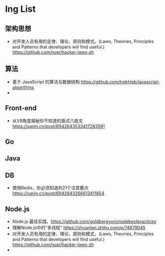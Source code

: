 # Ing List

## 架构思想

- 对开发人员有用的定律、理论、原则和模式。(Laws, Theories, Principles and Patterns that developers will find useful.) https://github.com/nusr/hacker-laws-zh

## 算法

- 基于 JavaScript 的算法与数据结构 https://github.com/trekhleb/javascript-algorithms
- ​

## Front-end

- 从V8角度揭秘你不知道的面试八股文 https://juejin.cn/post/6942643533417283591

## Go

## Java

## DB

- 使用Redis，你必须知道的21个注意要点 https://juejin.cn/post/6942643266613411854

## Node.js

- Node.js 最佳实践。https://github.com/goldbergyoni/nodebestpractices
- 理解Node.js中的"多线程" https://zhuanlan.zhihu.com/p/74879045
- 对开发人员有用的定律、理论、原则和模式。(Laws, Theories, Principles and Patterns that developers will find useful.) https://github.com/nusr/hacker-laws-zh
- ​